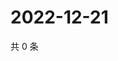 # 2022-12-21

共 0 条

<!-- BEGIN WEIBO -->
<!-- 最后更新时间 Wed Dec 21 2022 15:12:17 GMT+0800 (China Standard Time) -->

<!-- END WEIBO -->
